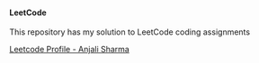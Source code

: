#### LeetCode

This repository has my solution to LeetCode coding assignments 

[Leetcode Profile - Anjali Sharma](https://leetcode.com/anjalisharmaa/)
